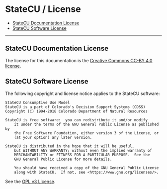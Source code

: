 # StateCU / License #

* [StateCU Documentation License](#statecu-documentatino-license)
* [StateCU Software License](#statecu-software-license)

-------------------

## StateCU Documentation License

The license for this documentation is the [Creative Commons CC-BY 4.0 license](https://creativecommons.org/licenses/by/4.0/).

## StateCU Software License

The following copyright and license notice applies to the StateCU software:

```
StateCU Consumptive Use Model
StateCU is a part of Colorado's Decision Support Systems (CDSS)
Copyright (C) 1994-2018 Colorado Department of Natural Resources

StateCU is free software:  you can redistribute it and/or modify
    it under the terms of the GNU General Public License as published by
    the Free Software Foundation, either version 3 of the License, or
    (at your option) any later version.

StateCU is distributed in the hope that it will be useful,
    but WITHOUT ANY WARRANTY; without even the implied warranty of
    MERCHANTABILITY or FITNESS FOR A PARTICULAR PURPOSE.  See the
    GNU General Public License for more details.

    You should have received a copy of the GNU General Public License
    along with StateCU.  If not, see <https://www.gnu.org/licenses/>.
```

See the [GPL v3 License](LICENSE).
